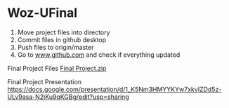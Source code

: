 
# Woz-UFinal

1. Move project files into directory
2. Commit files in github desktop
3. Push files to origin/master
4. Go to www.github.com and check if everything updated

Final Project Files
[Final Project.zip](https://github.com/jetster210/Woz-UFinal/files/6658105/Final.Project.zip)

Final Project Presentation
https://docs.google.com/presentation/d/1_K5Nm3HMYYKYw7xkvIZDd5z-ULv9asa-N2jKu9qKGBg/edit?usp=sharing
